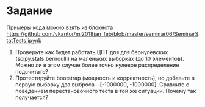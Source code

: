 # Задание

Примеры кода можно взять из блокнота https://github.com/vkantor/ml2018jan_feb/blob/master/seminar06/SeminarStatTests.ipynb


1. Проверьте как будет работать ЦПТ для для бернулевских (scipy.stats.bernoulli) на маленьких выборках (до 10 элементов). Можно ли в этом случае более точно нулевое распределение подсчитать?
2. Протестируйте bootstrap (мощность и корректность), но добавьте в первую выборку два выброса - [-1000000, -1000000]. Сравните с поведением перестановочного теста в той же ситуации. Почему так получается?